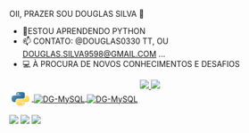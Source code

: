 OII, PRAZER SOU DOUGLAS SILVA 👋


- 🌱ESTOU APRENDENDO PYTHON
- 📫 CONTATO: @DOUGLAS0330 TT, OU DOUGLAS.SILVA9598@GMAIL.COM ...
- 💻 À PROCURA DE NOVOS CONHECIMENTOS E DESAFIOS

<div align="center">
  <a href="https://github.com/DGsilva2">
  <img height="180em" src="https://github-readme-stats.vercel.app/api?username=DGsilva2&show_icons=true&theme=dark&include_all_commits=true&count_private=true"/>
  <img height="180em" src="https://github-readme-stats.vercel.app/api/top-langs/?username=DGsilva2&layout=compact&langs_count=7&theme=dark"/>
</div>
<img align="center" alt="DG-Python" height="30" width="40" src="https://raw.githubusercontent.com/devicons/devicon/master/icons/python/python-original.svg">
<img align="center" alt="DG-MySQL" height="40" width="60" src="https://cdn.jsdelivr.net/gh/devicons/devicon/icons/mysql/mysql-original-wordmark.svg" />
<img align="center" alt="DG-MySQL" height="40" width="60" src="https://cdn.jsdelivr.net/gh/devicons/devicon/icons/postgresql/postgresql-original.svg" />
 
 <a href="https://instagram.com/douglas_silva602" target="_blank"><img src="https://img.shields.io/badge/-Instagram-%23E4405F?style=for-the-badge&logo=instagram&logoColor=white" target="_blank"></a> <a href="https://www.linkedin.com/in/https://www.linkedin.com/in/douglas-silva-273a631a6" target="_blank"><img src="https://img.shields.io/badge/-LinkedIn-%230077B5?style=for-the-badge&logo=linkedin&logoColor=white" target="_blank"></a> <a href="https://twitter.com/in/https://twitter.com/in/@Douglas0330" target="_blank"><img src="https://img.shields.io/badge/Twitter-1DA1F2?style=for-the-badge&logo=twitter&logoColor=white"></a> 
          
